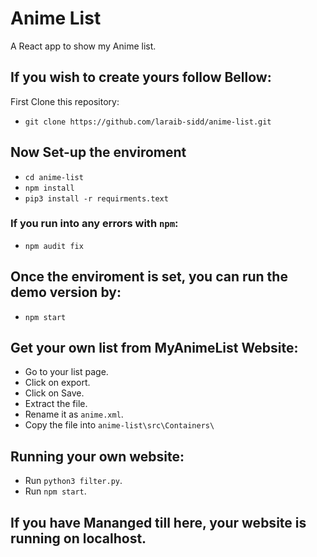# Anime List
A React app to show my Anime list.

## If you wish to create yours follow Bellow:
First Clone this repository:
* `git clone https://github.com/laraib-sidd/anime-list.git`

## Now Set-up the enviroment
* `cd anime-list`
* `npm install`
* `pip3 install -r requirments.text`
### If you run into any errors with `npm`:
* `npm audit fix`

## Once the enviroment is set, you can run the demo version by:
* `npm start`

## Get your own list from MyAnimeList Website:
* Go to your list page.
* Click on export.
* Click on Save.
* Extract the file.
* Rename it as `anime.xml`.
* Copy the file into `anime-list\src\Containers\`

## Running your own website:
* Run `python3 filter.py`.
* Run `npm start`.

## If you have Mananged till here, your website is running on localhost.

